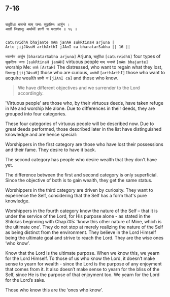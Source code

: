 ## 7-16


```shloka-sa

चतुर्विधा भजन्ते माम् जनाः सुकृतिनः अर्जुन ।
आर्तो जिज्ञासुः अर्थार्थी ज्ञानी च भरतर्षभ ॥ १६ ॥

```
```shloka-sa-hk

caturvidhA bhajante mAm janAH sukRtinaH arjuna |
Arto jijJAsuH arthArthI jJAnI ca bharatarSabha || 16 ||

```
`भरतर्षभ अर्जुन` `[bharatarSabha arjuna]` Arjuna, `चतुर्विधा` `[caturvidhA]` four types of `सुकृतिनः जनाः` `[sukRtinaH janAH]` virtuous people `माम् भजन्ते` `[mAm bhajante]` worship Me: `आर्तः` `[ArtaH]` The distressed, who want to regain what they lost, `जिज्ञासुः` `[jijJAsuH]` those who are curious, `अर्थार्थी` `[arthArthI]` those who want to acquire wealth `ज्ञानी च` `[jJAnI ca]` and those who know.


<a name='applnote_124'></a>
> We have different objectives and we surrender to the Lord accordingly.



'Virtuous people' are those who, by their virtuous deeds, have taken refuge in Me and worship Me alone. Due to differences in their deeds, they are grouped into four categories. 

<a name='four_types_of_worshippers'></a>
These four categories of virtuous people will be described now. Due to great deeds performed, those described later in the list have distinguished knowledge and are hence special:

Worshippers in the first category are those who have lost their possessions and their fame. They desire to have it back. 

The second category has people who desire wealth that they don't have yet.

The difference between the first and second category is only superficial. Since the objective of both is to gain wealth, they get the same status.

Worshippers in the third category are driven by curiosity. They want to experience the Self, considering that the Self has a form that's pure knowledge.

Worshippers in the fourth category know the nature of the Self – that it is under the service of the Lord, for His purpose alone - as stated in the Shlokas beginning with Chap7#5: 'know this other nature of Mine, which is the ultimate one'. They do not stop at merely realizing the nature of the Self as being distinct from the environment. They believe in the Lord Himself being the ultimate goal and strive to reach the Lord. 
<a name='jnAnI'></a>
They are the wise ones ‘who know’.

Know that the Lord is the ultimate purpose. When we know this, we yearn for the Lord Himself. To those of us who know the Lord, it doesn’t make sense to yearn for wealth - since the Lord is the purpose of any enjoyment that comes from it. It also doesn’t make sense to yearn for the bliss of the Self, since He is the purpose of that enjoyment too. We yearn for the Lord for the Lord’s sake. 

Those who know this are the ‘ones who know’.


